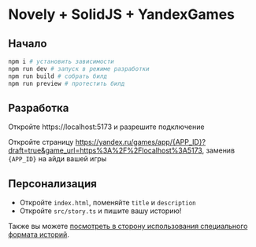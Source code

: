 # Novely + SolidJS + YandexGames

## Начало

```bash
npm i # установить зависимости
npm run dev # запуск в режиме разработки
npm run build # собрать билд
npm run preview # протестить билд
```

## Разработка

Откройте https://localhost:5173 и разрешите подключение

Откройте страницу https://yandex.ru/games/app/{APP_ID}?draft=true&game_url=https%3A%2F%2Flocalhost%3A5173, заменив `{APP_ID}` на айди вашей игры

## Персонализация

- Откройте `index.html`, поменяйте `title` и `description`
- Откройте `src/story.ts` и пишите вашу историю!

Также вы можете [посмотреть в сторону использования специального формата историй](https://novely.pages.dev/guide/story-format.html).
